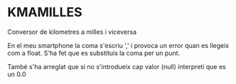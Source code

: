 # KMAMILLES
Conversor de kilometres a milles i viceversa

En el meu smartphone la coma s'escriu ',' i provoca un error quan es llegeix com a float.
S'ha fet que es substituis la coma per un punt.

També s'ha arreglat que si no s'introdueix cap valor (null) interpreti que es un 0.0
